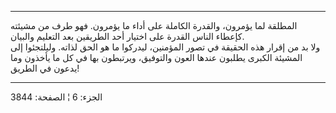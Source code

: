 ------------------------------------------------------------------------

المطلقة لما يؤمرون، والقدرة الكاملة على أداء ما يؤمرون. فهو طرف من
مشيئته كإعطاء الناس القدرة على اختيار أحد الطريقين بعد التعليم
والبيان.  
ولا بد من إقرار هذه الحقيقة في تصور المؤمنين، ليدركوا ما هو الحق لذاته.
وليلتجئوا إلى المشيئة الكبرى يطلبون عندها العون والتوفيق، ويرتبطون بها
في كل ما يأخذون وما يدعون في الطريق!

------------------------------------------------------------------------

الجزء: 6 ¦ الصفحة: 3844
